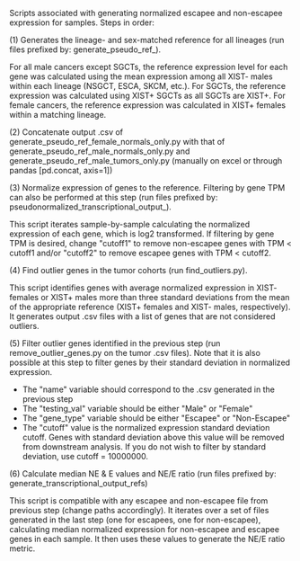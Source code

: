 Scripts associated with generating normalized escapee and non-escapee expression for samples. Steps in order:

(1) Generates the lineage- and sex-matched reference for all lineages (run files prefixed by: generate_pseudo_ref_).

For all male cancers except SGCTs, the reference expression level for each gene was calculated using the mean expression among all XIST- males within each lineage (NSGCT, ESCA, SKCM, etc.). For SGCTs, the reference expression was calculated using XIST+ SGCTs as all SGCTs are XIST+. For female cancers, the reference expression was calculated in XIST+ females within a matching lineage.

(2) Concatenate output .csv of generate_pseudo_ref_female_normals_only.py with that of generate_pseudo_ref_male_normals_only.py and generate_pseudo_ref_male_tumors_only.py (manually on excel or through pandas [pd.concat, axis=1])

(3) Normalize expression of genes to the reference. Filtering by gene TPM can also be performed at this step (run files prefixed by: pseudonormalized_transcriptional_output_).

This script iterates sample-by-sample calculating the normalized expression of each gene, which is log2 transformed. If filtering by gene TPM is desired, change "cutoff1" to remove non-escapee genes with TPM < cutoff1 and/or "cutoff2" to remove escapee genes with TPM < cutoff2.

(4) Find outlier genes in the tumor cohorts (run find_outliers.py).

This script identifies genes with average normalized expression in XIST- females or XIST+ males more than three standard deviations from the mean of the appropriate reference (XIST+ females and XIST- males, respectively). It generates output .csv files with a list of genes that are not considered outliers.

(5) Filter outlier genes identified in the previous step (run remove_outlier_genes.py on the tumor .csv files). Note that it is also possible at this step to filter genes by their standard deviation in normalized expression.

- The "name" variable should correspond to the .csv generated in the previous step
- The "testing_val" variable should be either "Male" or "Female"
- The "gene_type" variable should be either "Escapee" or "Non-Escapee"
- The "cutoff" value is the normalized expression standard deviation cutoff. Genes with standard deviation above this value will be removed from downstream analysis. If you do not wish to filter by standard deviation, use cutoff = 10000000.

(6) Calculate median NE & E values and NE/E ratio (run files prefixed by: generate_transcriptional_output_refs)

This script is compatible with any escapee and non-escapee file from previous step (change paths accordingly). It iterates over a set of files generated in the last step (one for escapees, one for non-escapee), calculating median normalized expression for non-escapee and escapee genes in each sample. It then uses these values to generate the NE/E ratio metric.
